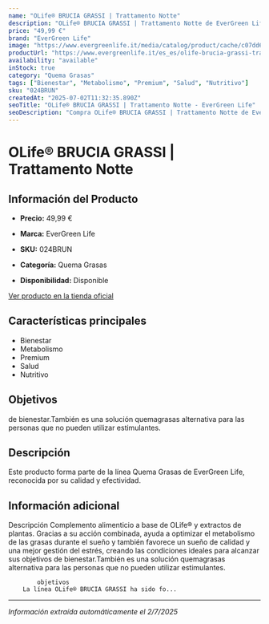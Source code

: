 ```yaml
---
name: "OLife® BRUCIA GRASSI | Trattamento Notte"
description: "OLife® BRUCIA GRASSI | Trattamento Notte de EverGreen Life. Producto de alta calidad."
price: "49,99 €"
brand: "EverGreen Life"
image: "https://www.evergreenlife.it/media/catalog/product/cache/c07dd61d864357977e19899508bed4cf/s/k/sku-024brun.png"
productUrl: "https://www.evergreenlife.it/es_es/olife-brucia-grassi-trattamento-notte.html"
availability: "available"
inStock: true
category: "Quema Grasas"
tags: ["Bienestar", "Metabolismo", "Premium", "Salud", "Nutritivo"]
sku: "024BRUN"
createdAt: "2025-07-02T11:32:35.890Z"
seoTitle: "OLife® BRUCIA GRASSI | Trattamento Notte - EverGreen Life"
seoDescription: "Compra OLife® BRUCIA GRASSI | Trattamento Notte de EverGreen Life."
---
```


# OLife® BRUCIA GRASSI | Trattamento Notte



## Información del Producto

- **Precio:** 49,99 €
- **Marca:** EverGreen Life
- **SKU:** 024BRUN
- **Categoría:** Quema Grasas

- **Disponibilidad:** Disponible

[Ver producto en la tienda oficial](https://www.evergreenlife.it/es_es/olife-brucia-grassi-trattamento-notte.html)

## Características principales

- Bienestar
- Metabolismo
- Premium
- Salud
- Nutritivo


## Objetivos

de bienestar.También es una solución quemagrasas alternativa para las personas que no pueden utilizar estimulantes.


## Descripción

Este producto forma parte de la línea Quema Grasas de EverGreen Life, reconocida por su calidad y efectividad.


## Información adicional

Descripción
        Complemento alimenticio a base de OLife® y extractos de plantas. Gracias a su acción combinada, ayuda a optimizar el metabolismo de las grasas durante el sueño y también favorece un sueño de calidad y una mejor gestión del estrés, creando las condiciones ideales para alcanzar sus objetivos de bienestar.También es una solución quemagrasas alternativa para las personas que no pueden utilizar estimulantes.



            objetivos
        La línea OLife® BRUCIA GRASSI ha sido fo...

---

*Información extraída automáticamente el 2/7/2025*

